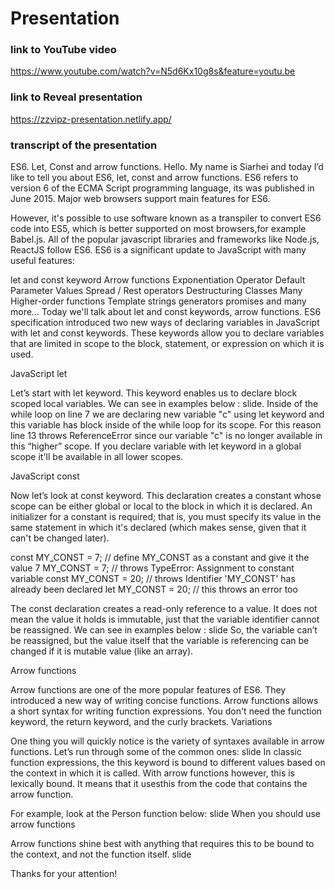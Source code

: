# Presentation

### link to YouTube video

https://www.youtube.com/watch?v=N5d6Kx10g8s&feature=youtu.be

### link to Reveal presentation

https://zzvipz-presentation.netlify.app/

### transcript of the presentation

ES6. Let, Const and arrow functions.
Hello. My name is Siarhei and today I’d like to tell you about ES6, let, const and arrow functions.
ES6 refers to version 6 of the ECMA Script programming language, its was published in June 2015. Major web browsers support main features for ES6.

However, it's possible to use software known as a transpiler to convert ES6 code into ES5, which is better supported on most browsers,for example Babel.js. All of the popular javascript libraries and frameworks like Node.js, ReactJS follow ES6.
ES6 is a significant update to JavaScript with many useful features:

let and const keyword
Arrow functions
Exponentiation Operator
Default Parameter Values
Spread / Rest operators
Destructuring
Classes
Many Higher-order functions
Template strings
generators
promises
and many more…
Today we'll talk about let and const keywords, arrow functions.
ES6 specification introduced two new ways of declaring variables in JavaScript with let and const keywords. These keywords allow you to declare variables that are limited in scope to the block, statement, or expression on which it is used.

JavaScript let

Let’s start with let keyword. This keyword enables us to declare block scoped local variables. We can see in examples below :
slide.
Inside of the while loop on line 7 we are declaring new variable "c" using let keyword and this variable has block inside of the while loop for its scope. For this reason line 13 throws ReferenceError since our variable "c" is no longer available in this “higher” scope. If you declare variable with let keyword in a global scope it'll be available in all lower scopes.

JavaScript const

Now let’s look at const keyword. This declaration creates a constant whose scope can be either global or local to the block in which it is declared. An initializer for a constant is required; that is, you must specify its value in the same statement in which it's declared (which makes sense, given that it can't be changed later).

const MY_CONST = 7; // define MY_CONST as a constant and give it the value 7
MY_CONST = 7; // throws TypeError: Assignment to constant variable
const MY_CONST = 20; // throws Identifier 'MY_CONST' has already been declared
let MY_CONST = 20; // this throws an error too

The const declaration creates a read-only reference to a value. It does not mean the value it holds is immutable, just that the variable identifier cannot be reassigned.
We can see in examples below :
slide
So, the variable can’t be reassigned, but the value itself that the variable is referencing can be changed if it is mutable value (like an array).

Arrow functions

Arrow functions are one of the more popular features of ES6. They introduced a new way of writing concise functions. Arrow functions allows a short syntax for writing function expressions. You don't need the function keyword, the return keyword, and the curly brackets.
Variations

One thing you will quickly notice is the variety of syntaxes available in arrow functions. Let’s run through some of the common ones:
slide
In classic function expressions, the this keyword is bound to different values based on the context in which it is called. With arrow functions however, this is lexically bound. It means that it usesthis from the code that contains the arrow function.

For example, look at the Person function below:
slide
When you should use arrow functions

Arrow functions shine best with anything that requires this to be bound to the context, and not the function itself.
slide

Thanks for your attention!
